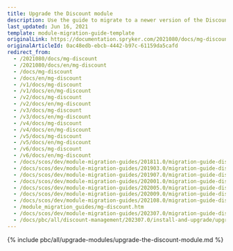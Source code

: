 ```yaml
---
title: Upgrade the Discount module
description: Use the guide to migrate to a newer version of the Discount module.
last_updated: Jun 16, 2021
template: module-migration-guide-template
originalLink: https://documentation.spryker.com/2021080/docs/mg-discount
originalArticleId: 0ac48edb-ebcb-4442-b97c-61159da5cafd
redirect_from:
  - /2021080/docs/mg-discount
  - /2021080/docs/en/mg-discount
  - /docs/mg-discount
  - /docs/en/mg-discount
  - /v1/docs/mg-discount
  - /v1/docs/en/mg-discount
  - /v2/docs/mg-discount
  - /v2/docs/en/mg-discount
  - /v3/docs/mg-discount
  - /v3/docs/en/mg-discount
  - /v4/docs/mg-discount
  - /v4/docs/en/mg-discount
  - /v5/docs/mg-discount
  - /v5/docs/en/mg-discount
  - /v6/docs/mg-discount
  - /v6/docs/en/mg-discount
  - /docs/scos/dev/module-migration-guides/201811.0/migration-guide-discount.html
  - /docs/scos/dev/module-migration-guides/201903.0/migration-guide-discount.html
  - /docs/scos/dev/module-migration-guides/201907.0/migration-guide-discount.html
  - /docs/scos/dev/module-migration-guides/202001.0/migration-guide-discount.html
  - /docs/scos/dev/module-migration-guides/202005.0/migration-guide-discount.html
  - /docs/scos/dev/module-migration-guides/202009.0/migration-guide-discount.html
  - /docs/scos/dev/module-migration-guides/202108.0/migration-guide-discount.html
  - /module_migration_guides/mg-discount.htm
  - /docs/scos/dev/module-migration-guides/202307.0/migration-guide-discount.html
  - /docs/pbc/all/discount-management/202307.0/install-and-upgrade/upgrade-the-discount-module.html
---
```


{% include pbc/all/upgrade-modules/upgrade-the-discount-module.md %} <!-- To edit, see /_includes/pbc/all/upgrade-modules/upgrade-the-discount-module.md -->
